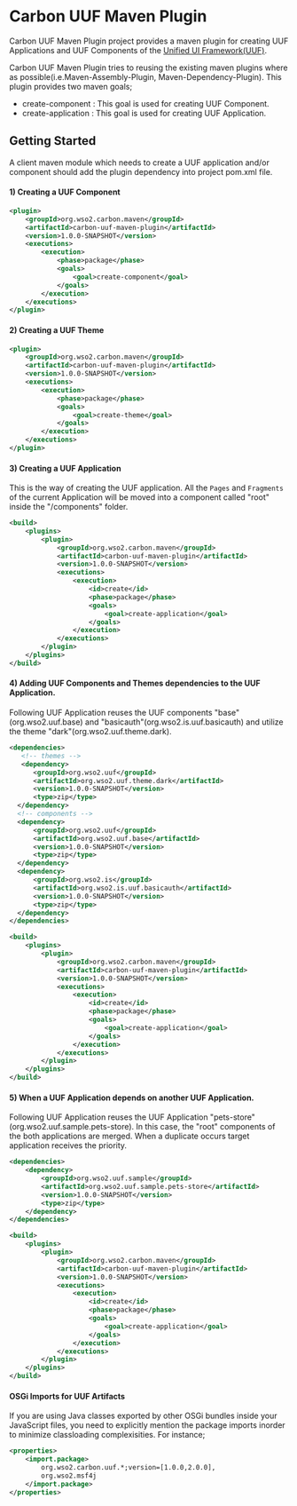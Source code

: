 # Carbon UUF Maven Plugin

Carbon UUF Maven Plugin project provides a maven plugin for creating UUF Applications and UUF Components of the [Unified UI Framework(UUF)](https://github.com/wso2/carbon-uuf).

Carbon UUF Maven Plugin tries to reusing the existing maven plugins where as possible(i.e.Maven-Assembly-Plugin, Maven-Dependency-Plugin). This plugin provides two maven goals;

* create-component : This goal is used for creating UUF Component.
* create-application : This goal is used for creating UUF Application.

## Getting Started

A client maven module which needs to create a UUF application and/or component should add the plugin dependency into project pom.xml file.

#### 1) Creating a UUF Component

```xml
<plugin>
    <groupId>org.wso2.carbon.maven</groupId>
    <artifactId>carbon-uuf-maven-plugin</artifactId>
    <version>1.0.0-SNAPSHOT</version>
    <executions>
        <execution>
            <phase>package</phase>
            <goals>
                <goal>create-component</goal>
            </goals>
        </execution>
    </executions>
</plugin>
```

#### 2) Creating a UUF Theme

```xml
<plugin>
    <groupId>org.wso2.carbon.maven</groupId>
    <artifactId>carbon-uuf-maven-plugin</artifactId>
    <version>1.0.0-SNAPSHOT</version>
    <executions>
        <execution>
            <phase>package</phase>
            <goals>
                <goal>create-theme</goal>
            </goals>
        </execution>
    </executions>
</plugin>
```

#### 3) Creating a UUF Application

This is the way of creating the UUF application. All the `Pages` and `Fragments` of the current Application will be moved into a component called "root" inside the "/components" folder.
  
```xml
<build>
    <plugins>
        <plugin>
            <groupId>org.wso2.carbon.maven</groupId>
            <artifactId>carbon-uuf-maven-plugin</artifactId>
            <version>1.0.0-SNAPSHOT</version>
            <executions>
                <execution>
                    <id>create</id>
                    <phase>package</phase>
                    <goals>
                        <goal>create-application</goal>
                    </goals>
                </execution>
            </executions>
        </plugin>
    </plugins>
</build>
```

#### 4) Adding UUF Components and Themes dependencies to the UUF Application.

Following UUF Application reuses the UUF components "base"(org.wso2.uuf.base) and "basicauth"(org.wso2.is.uuf.basicauth) and utilize the theme "dark"(org.wso2.uuf.theme.dark).

```xml
<dependencies>
   <!-- themes -->
   <dependency>
      <groupId>org.wso2.uuf</groupId>
      <artifactId>org.wso2.uuf.theme.dark</artifactId>
      <version>1.0.0-SNAPSHOT</version>
      <type>zip</type>
  </dependency>
  <!-- components -->
  <dependency>
      <groupId>org.wso2.uuf</groupId>
      <artifactId>org.wso2.uuf.base</artifactId>
      <version>1.0.0-SNAPSHOT</version>
      <type>zip</type>
  </dependency>
  <dependency>
      <groupId>org.wso2.is</groupId>
      <artifactId>org.wso2.is.uuf.basicauth</artifactId>
      <version>1.0.0-SNAPSHOT</version>
      <type>zip</type>
  </dependency>
</dependencies>

<build>
    <plugins>
        <plugin>
            <groupId>org.wso2.carbon.maven</groupId>
            <artifactId>carbon-uuf-maven-plugin</artifactId>
            <version>1.0.0-SNAPSHOT</version>
            <executions>
                <execution>
                    <id>create</id>
                    <phase>package</phase>
                    <goals>
                        <goal>create-application</goal>
                    </goals>
                </execution>
            </executions>
        </plugin>
    </plugins>
</build>
```

#### 5) When a UUF Application depends on another UUF Application.

Following UUF Application reuses the UUF Application "pets-store"(org.wso2.uuf.sample.pets-store). In this case, the "root" components of the both applications are merged. When a duplicate occurs target application receives the priority.

```xml
<dependencies>
    <dependency>
        <groupId>org.wso2.uuf.sample</groupId>
        <artifactId>org.wso2.uuf.sample.pets-store</artifactId>
        <version>1.0.0-SNAPSHOT</version>
        <type>zip</type>
    </dependency>
</dependencies>

<build>
    <plugins>
        <plugin>
            <groupId>org.wso2.carbon.maven</groupId>
            <artifactId>carbon-uuf-maven-plugin</artifactId>
            <version>1.0.0-SNAPSHOT</version>
            <executions>
                <execution>
                    <id>create</id>
                    <phase>package</phase>
                    <goals>
                        <goal>create-application</goal>
                    </goals>
                </execution>
            </executions>
        </plugin>
    </plugins>
</build>
```
#### OSGi Imports for UUF Artifacts
If you are using Java classes exported by other OSGi bundles inside your JavaScript files, you need to explicitly mention the package imports inorder to minimize classloading complexisities. For instance;

```xml
<properties>
    <import.package>
        org.wso2.carbon.uuf.*;version=[1.0.0,2.0.0],
        org.wso2.msf4j
    </import.package>
</properties>
```

